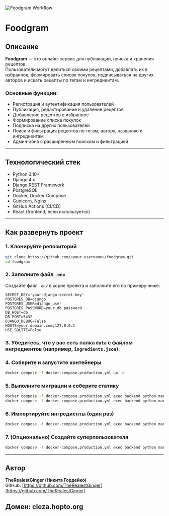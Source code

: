 ![Foodgram Workflow](https://github.com/TheRealestGinger/foodgram/actions/workflows/main.yml/badge.svg?event=push)
# Foodgram

## Описание

**Foodgram** — это онлайн-сервис для публикации, поиска и хранения рецептов.  
Пользователи могут делиться своими рецептами, добавлять их в избранное, формировать список покупок, подписываться на других авторов и искать рецепты по тегам и ингредиентам.

### Основные функции:
- Регистрация и аутентификация пользователей
- Публикация, редактирование и удаление рецептов
- Добавление рецептов в избранное
- Формирование списка покупок
- Подписка на других пользователей
- Поиск и фильтрация рецептов по тегам, автору, названию и ингредиентам
- Админ-зона с расширенным поиском и фильтрацией

---

## Технологический стек

- Python 3.10+
- Django 4.x
- Django REST Framework
- PostgreSQL
- Docker, Docker Compose
- Gunicorn, Nginx
- GitHub Actions (CI/CD)
- React (frontend, если используется)

---

## Как развернуть проект

### 1. Клонируйте репозиторий

```sh
git clone https://github.com/<your-username>/foodgram.git
cd foodgram
```

### 2. Заполните файл `.env`

Создайте файл `.env` в корне проекта и заполните его по примеру ниже:

```
SECRET_KEY='your-django-secret-key'
POSTGRES_DB=django
POSTGRES_USER=django_user
POSTGRES_PASSWORD=your_db_password
DB_HOST=db
DB_PORT=5432
DJANGO_DEBUG=False
HOSTS=your.domain.com,127.0.0.1
USE_SQLITE=False
```

### 3. Убедитесь, что у вас есть папка `data` с файлом ингредиентов (например, `ingredients.json`).

### 4. Соберите и запустите контейнеры

```sh
docker compose -f docker-compose.production.yml up -d
```

### 5. Выполните миграции и соберите статику

```sh
docker compose -f docker-compose.production.yml exec backend python manage.py migrate
docker compose -f docker-compose.production.yml exec backend python manage.py collectstatic --noinput
```

### 6. Импортируйте ингредиенты (один раз)

```sh
docker compose -f docker-compose.production.yml exec backend python manage.py loaddata /app/data/ingredients.json
```

### 7. (Опционально) Создайте суперпользователя

```sh
docker compose -f docker-compose.production.yml exec backend python manage.py createsuperuser
```

---

## Автор

**TheRealestGinger (Никита Гордейко)**  
GitHub: [https://github.com/TheRealestGinger](https://github.com/TheRealestGinger)

## Домен: cleza.hopto.org